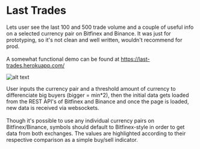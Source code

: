 # Last Trades

Lets user see the last 100 and 500 trade volume and a couple of useful info on a selected currency pair on Bitfinex and Binance.
It was just for prototyping, so it's not clean and well written, wouldn't recommend for prod.<br><br>
A somewhat functional demo can be found at https://last-trades.herokuapp.com/

![alt text](https://i.imgur.com/bRhaUXm.png)

User inputs the currency pair and a threshold amount of currency to differenciate big buyers (bigger = min*2), then the initial data gets loaded from the REST API's of Bitfinex and Binance and once the page is loaded, new data is received via websockets.<br><br>
Though it's possible to use any individual currency pairs on Bitfinex/Binance, symbols should default to Bitfinex-style in order to get data from both exchanges.
The values are highlighted according to their respective comparison as a simple buy/sell indicator.
